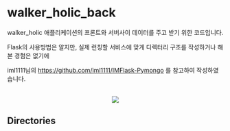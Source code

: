 # walker_holic_back
walker_holic 애플리케이션의 프론트와 서버사이 데이터를 주고 받기 위한 코드입니다.



Flask의 사용방법은 알지만, 실제 런칭할 서비스에 맞게 디렉터리 구조를 작성하거나 해본 경험은 없기에 



iml1111님의 https://github.com/iml1111/IMFlask-Pymongo 를 참고하여 작성하였습니다.
<br></br>
<p align = "center"><a href="https://github.com/iml1111/IMFlask-Pymongo"><img src="http://img.shields.io/badge/iml1111-655ced?style=for-the-badge&color=informational" style="height : auto; margin-left : 10px; margin-right : 10px;"/></a> </p>



## Directories
